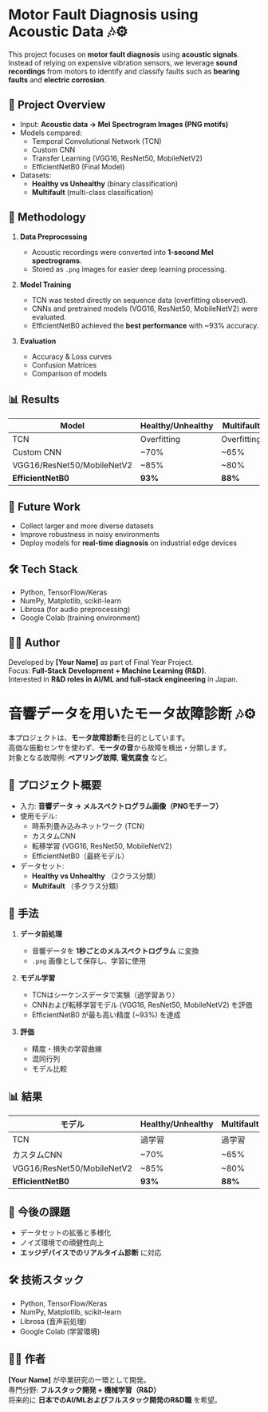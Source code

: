 # Motor Fault Diagnosis using Acoustic Data 🎶⚙️

This project focuses on **motor fault diagnosis** using **acoustic signals**.  
Instead of relying on expensive vibration sensors, we leverage **sound recordings** from motors to identify and classify faults such as **bearing faults** and **electric corrosion**.

## 🚀 Project Overview
- Input: **Acoustic data → Mel Spectrogram Images (PNG motifs)**
- Models compared:
  - Temporal Convolutional Network (TCN)
  - Custom CNN
  - Transfer Learning (VGG16, ResNet50, MobileNetV2)
  - EfficientNetB0 (Final Model)
- Datasets:
  - **Healthy vs Unhealthy** (binary classification)
  - **Multifault** (multi-class classification)

## 🧠 Methodology
1. **Data Preprocessing**
   - Acoustic recordings were converted into **1-second Mel spectrograms**.
   - Stored as `.png` images for easier deep learning processing.

2. **Model Training**
   - TCN was tested directly on sequence data (overfitting observed).
   - CNNs and pretrained models (VGG16, ResNet50, MobileNetV2) were evaluated.
   - EfficientNetB0 achieved the **best performance** with ~93% accuracy.

3. **Evaluation**
   - Accuracy & Loss curves
   - Confusion Matrices
   - Comparison of models

## 📊 Results
| Model            | Healthy/Unhealthy | Multifault |
|------------------|------------------|------------|
| TCN              | Overfitting      | Overfitting|
| Custom CNN       | ~70%             | ~65%       |
| VGG16/ResNet50/MobileNetV2 | ~85% | ~80%       |
| **EfficientNetB0** | **93%**        | **88%**    |

## 🔮 Future Work
- Collect larger and more diverse datasets
- Improve robustness in noisy environments
- Deploy models for **real-time diagnosis** on industrial edge devices


## 🛠️ Tech Stack
- Python, TensorFlow/Keras
- NumPy, Matplotlib, scikit-learn
- Librosa (for audio preprocessing)
- Google Colab (training environment)

## 👨‍💻 Author
Developed by **[Your Name]** as part of Final Year Project.  
Focus: **Full-Stack Development + Machine Learning (R&D)**.  
Interested in **R&D roles in AI/ML and full-stack engineering** in Japan.  


# 音響データを用いたモータ故障診断 🎶⚙️

本プロジェクトは、**モータ故障診断**を目的としています。  
高価な振動センサを使わず、**モータの音**から故障を検出・分類します。  
対象となる故障例: **ベアリング故障**, **電気腐食** など。

## 🚀 プロジェクト概要
- 入力: **音響データ → メルスペクトログラム画像（PNGモチーフ）**
- 使用モデル:
  - 時系列畳み込みネットワーク (TCN)
  - カスタムCNN
  - 転移学習 (VGG16, ResNet50, MobileNetV2)
  - EfficientNetB0（最終モデル）
- データセット:
  - **Healthy vs Unhealthy** （2クラス分類）
  - **Multifault** （多クラス分類）

## 🧠 手法
1. **データ前処理**
   - 音響データを **1秒ごとのメルスペクトログラム** に変換
   - `.png` 画像として保存し、学習に使用

2. **モデル学習**
   - TCNはシーケンスデータで実験（過学習あり）
   - CNNおよび転移学習モデル (VGG16, ResNet50, MobileNetV2) を評価
   - EfficientNetB0 が最も高い精度 (~93%) を達成

3. **評価**
   - 精度・損失の学習曲線
   - 混同行列
   - モデル比較

## 📊 結果
| モデル                | Healthy/Unhealthy | Multifault |
|-----------------------|------------------|------------|
| TCN                   | 過学習           | 過学習     |
| カスタムCNN           | ~70%             | ~65%       |
| VGG16/ResNet50/MobileNetV2 | ~85%      | ~80%       |
| **EfficientNetB0**    | **93%**          | **88%**    |

## 🔮 今後の課題
- データセットの拡張と多様化
- ノイズ環境での頑健性向上
- **エッジデバイスでのリアルタイム診断** に対応


## 🛠️ 技術スタック
- Python, TensorFlow/Keras
- NumPy, Matplotlib, scikit-learn
- Librosa (音声前処理)
- Google Colab (学習環境)

## 👨‍💻 作者
**[Your Name]** が卒業研究の一環として開発。  
専門分野: **フルスタック開発 + 機械学習（R&D）**  
将来的に **日本でのAI/MLおよびフルスタック開発のR&D職** を希望。  
